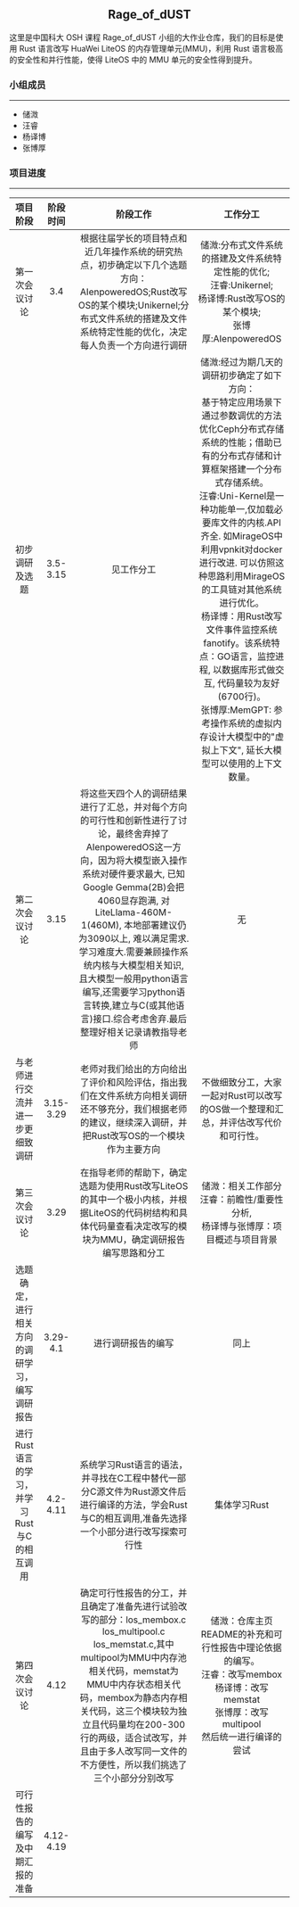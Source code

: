 ## <center> Rage_of_dUST
这里是中国科大 OSH 课程 Rage_of_dUST 小组的大作业仓库，我们的目标是使用 Rust 语言改写 HuaWei LiteOS 的内存管理单元(MMU)，利用 Rust 语言极高的安全性和并行性能，使得 LiteOS 中的 MMU 单元的安全性得到提升。
### 小组成员
---
+ 储溦
+ 汪睿
+ 杨译博
+ 张博厚
### 项目进度
---
| 项目阶段 | 阶段时间 | 阶段工作 | 工作分工 |
|:------:|:------:|:------:| :------:|
|第一次会议讨论|   3.4   |根据往届学长的项目特点和近几年操作系统的研究热点，初步确定以下几个选题方向：AIenpoweredOS;Rust改写OS的某个模块;Unikernel;分布式文件系统的搭建及文件系统特定性能的优化，决定每人负责一个方向进行调研|储溦:分布式文件系统的搭建及文件系统特定性能的优化;<br>汪睿:Unikernel;<br>杨译博:Rust改写OS的某个模块;<br>张博厚:AIenpoweredOS|
|   初步调研及选题   |   3.5-3.15   |  见工作分工  | 储溦:经过为期几天的调研初步确定了如下方向：<br> 基于特定应用场景下通过参数调优的方法优化Ceph分布式存储系统的性能；借助已有的分布式存储和计算框架搭建一个分布式存储系统。<br> 汪睿:Uni-Kernel是一种功能单一,仅加载必要库文件的内核.API齐全. 如MirageOS中利用vpnkit对docker进行改进. 可以仿照这种思路利用MirageOS的工具链对其他系统进行优化。<br> 杨译博：用Rust改写文件事件监控系统fanotify。该系统特点：GO语言，监控进程, 以数据库形式做交互, 代码量较为友好(6700行)。<br>张博厚:MemGPT: 参考操作系统的虚拟内存设计大模型中的"虚拟上下文", 延长大模型可以使用的上下文数量。|
|   第二次会议讨论   |   3.15   |   将这些天四个人的调研结果进行了汇总，并对每个方向的可行性和创新性进行了讨论，最终舍弃掉了AIenpoweredOS这一方向，因为将大模型嵌入操作系统对硬件要求最大, 已知Google Gemma(2B)会把4060显存跑满, 对LiteLlama-460M-1(460M), 本地部署建议仍为3090以上, 难以满足需求.学习难度大.需要兼顾操作系统内核与大模型相关知识, 且大模型一般用python语言编写,还需要学习python语言转换,建立与C(或其他语言)接口.综合考虑舍弃.最后整理好相关记录请教指导老师  |无|
|   与老师进行交流并进一步更细致调研   |   3.15-3.29   |   老师对我们给出的方向给出了评价和风险评估，指出我们在文件系统方向相关调研还不够充分，我们根据老师的建议，继续深入调研，并把Rust改写OS的一个模块作为主要方向   |不做细致分工，大家一起对Rust可以改写的OS做一个整理和汇总，并评估改写代价和可行性。|
|   第三次会议讨论   |   3.29   |   在指导老师的帮助下，确定选题为使用Rust改写LiteOS的其中一个极小内核，并根据LiteOS的代码树结构和具体代码量查看决定改写的模块为MMU，确定调研报告编写思路和分工   |储溦：相关工作部分<br> 汪睿：前瞻性/重要性分析,<br>杨译博与张博厚：项目概述与项目背景|
|   选题确定，进行相关方向的调研学习，编写调研报告   |   3.29-4.1   | 进行调研报告的编写     |同上|
|  进行Rust语言的学习，并学习Rust与C的相互调用    |   4.2-4.11   |   系统学习Rust语言的语法，并寻找在C工程中替代一部分C源文件为Rust源文件后进行编译的方法，学会Rust与C的相互调用,准备先选择一个小部分进行改写探索可行性   |集体学习Rust|
|    第四次会议讨论  |   4.12   |   确定可行性报告的分工，并且确定了准备先进行试验改写的部分：los_membox.c los_multipool.c los_memstat.c,其中multipool为MMU中内存池相关代码，memstat为MMU中内存状态相关代码，membox为静态内存相关代码，这三个模块较为独立且代码量均在200-300行的两级，适合试改写，并且由于多人改写同一文件的不方便性，所以我们挑选了三个小部分分别改写   |储溦：仓库主页README的补充和可行性报告中理论依据的编写。<br> 汪睿：改写membox<br>杨译博：改写memstat<br>张博厚：改写multipool<br>然后统一进行编译的尝试|
|   可行性报告的编写及中期汇报的准备   |   4.12-4.19   |     ||